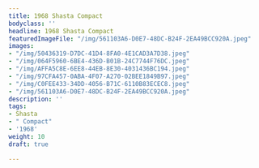 ```yaml
---
title: 1968 Shasta Compact
bodyclass: ''
headline: 1968 Shasta Compact
featuredImageFile: "/img/561103A6-D0E7-48DC-B24F-2EA49BCC920A.jpeg"
images:
- "/img/50436319-D7DC-41D4-8FA0-4E1CAD3A7D38.jpeg"
- "/img/064F5960-6BE4-436D-B01B-24C7744F76DC.jpeg"
- "/img/AFFA5C8E-6EE8-44EB-8E30-4031436BC194.jpeg"
- "/img/97CFA457-0ABA-4F07-A270-02BEE1849B97.jpeg"
- "/img/C0FEE433-34DD-4056-B71C-6110B83ECEC8.jpeg"
- "/img/561103A6-D0E7-48DC-B24F-2EA49BCC920A.jpeg"
description: ''
tags:
- Shasta
- " Compact"
- '1968'
weight: 10
draft: true

---
```

